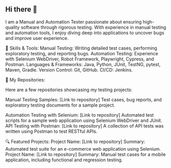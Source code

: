 ## Hi there 👋

I am a Manual and Automation Tester passionate about ensuring high-quality software through rigorous testing. With experience in manual testing and automation tools, I enjoy diving deep into applications to uncover bugs and improve user experience.

🔨 Skills & Tools:
Manual Testing: Writing detailed test cases, performing exploratory testing, and reporting bugs.
Automation Testing: Experience with Selenium WebDriver, Robot Framework, Playwright, Cypress, and Postman.
Languages & Frameworks: Java, Python, JUnit, TestNG, pytest, Maven, Gradle.
Version Control: Git, GitHub.
CI/CD: Jenkins.

📂 My Repositories:

Here are a few repositories showcasing my testing projects:

Manual Testing Samples: [Link to repository]
Test cases, bug reports, and exploratory testing documents for a sample project.

Automation Testing with Selenium: [Link to repository]
Automated test scripts for a sample web application using Selenium WebDriver and JUnit.
API Testing with Postman: [Link to repository]
A collection of API tests was written using Postman to test RESTful APIs.

🔍 Featured Projects:
Project Name: [Link to repository]
Summary: Automated test suite for an e-commerce web application using Selenium.
Project Name: [Link to repository]
Summary: Manual test cases for a mobile application, including functional and regression testing.

